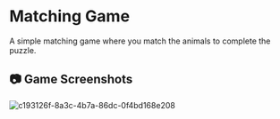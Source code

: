# Matching Game

A simple matching game where you match the animals to complete the puzzle. 

## 📷 Game Screenshots

![c193126f-8a3c-4b7a-86dc-0f4bd168e208](https://github.com/user-attachments/assets/0b471b8f-d856-4f40-b5f6-b32345781380)
